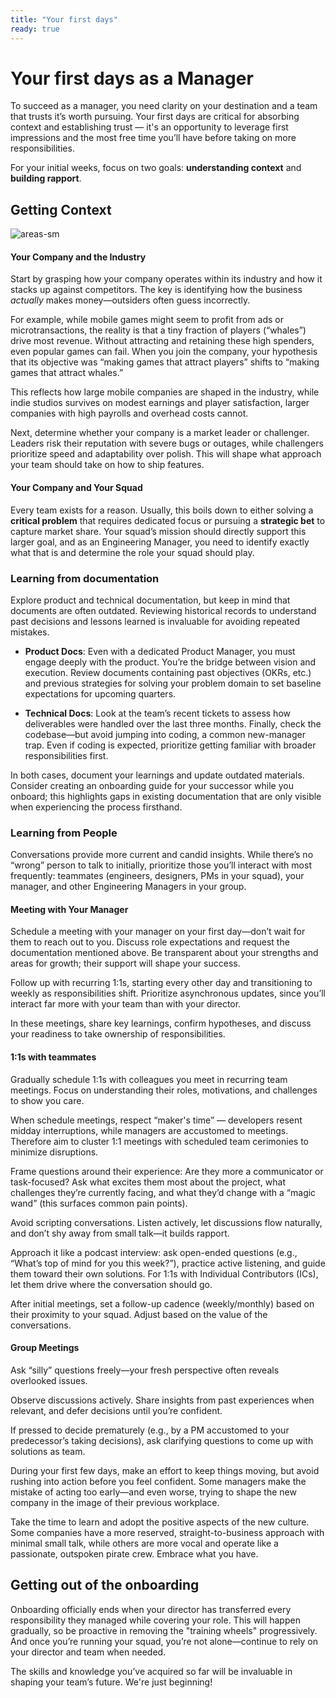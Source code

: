 ```yaml
---
title: "Your first days"
ready: true
---
```


# Your first days as a Manager

To succeed as a manager, you need clarity on your destination and a team that trusts it’s worth pursuing. Your first days are critical for absorbing context and establishing trust — it's an opportunity to leverage first impressions and the most free time you’ll have before taking on more responsibilities.

For your initial weeks, focus on two goals: **understanding context** and **building rapport**.

## Getting Context

![areas-sm](https://github.com/user-attachments/assets/cc72fb5f-e8a3-40b3-981d-bed4a59ccbe7)

#### Your Company and the Industry

Start by grasping how your company operates within its industry and how it stacks up against competitors. The key is identifying how the business *actually* makes money—outsiders often guess incorrectly.

For example, while mobile games might seem to profit from ads or microtransactions, the reality is that a tiny fraction of players (“whales”) drive most revenue. Without attracting and retaining these high spenders, even popular games can fail. When you join the company, your hypothesis that its objective was “making games that attract players” shifts to “making games that attract whales.”

This reflects how large mobile companies are shaped in the industry, while indie studios survives on modest earnings and player satisfaction, larger companies with high payrolls and overhead costs cannot.

Next, determine whether your company is a market leader or challenger. Leaders risk their reputation with severe bugs or outages, while challengers prioritize speed and adaptability over polish. This will shape what approach your team should take on how to ship features.

#### Your Company and Your Squad

Every team exists for a reason. Usually, this boils down to either solving a **critical problem** that requires dedicated focus or pursuing a **strategic bet** to capture market share. Your squad’s mission should directly support this larger goal, and as an Engineering Manager, you need to identify exactly what that is and determine the role your squad should play.

### Learning from documentation

Explore product and technical documentation, but keep in mind that documents are often outdated. Reviewing historical records to understand past decisions and lessons learned is invaluable for avoiding repeated mistakes.

- **Product Docs**: Even with a dedicated Product Manager, you must engage deeply with the product. You’re the bridge between vision and execution. Review documents containing past objectives (OKRs, etc.) and previous strategies for solving your problem domain to set baseline expectations for upcoming quarters.

- **Technical Docs**: Look at the team’s recent tickets to assess how deliverables were handled over the last three months. Finally, check the codebase—but avoid jumping into coding, a common new-manager trap. Even if coding is expected, prioritize getting familiar with broader responsibilities first.

In both cases, document your learnings and update outdated materials. Consider creating an onboarding guide for your successor while you onboard; this highlights gaps in existing documentation that are only visible when experiencing the process firsthand.

### Learning from People

Conversations provide more current and candid insights. While there’s no “wrong” person to talk to initially, prioritize those you’ll interact with most frequently: teammates (engineers, designers, PMs in your squad), your manager, and other Engineering Managers in your group.

#### Meeting with Your Manager

Schedule a meeting with your manager on your first day—don’t wait for them to reach out to you. Discuss role expectations and request the documentation mentioned above. Be transparent about your strengths and areas for growth; their support will shape your success.

Follow up with recurring 1:1s, starting every other day and transitioning to weekly as responsibilities shift. Prioritize asynchronous updates, since you’ll interact far more with your team than with your director.

In these meetings, share key learnings, confirm hypotheses, and discuss your readiness to take ownership of responsibilities.

#### 1:1s with teammates

Gradually schedule 1:1s with colleagues you meet in recurring team meetings. Focus on understanding their roles, motivations, and challenges to show you care.

When schedule meetings, respect “maker's time” — developers resent midday interruptions, while managers are accustomed to meetings. Therefore aim to cluster 1:1 meetings with scheduled team cerimonies to minimize disruptions.

Frame questions around their experience: Are they more a communicator or task-focused? Ask what excites them most about the project, what challenges they’re currently facing, and what they’d change with a “magic wand” (this surfaces common pain points).

Avoid scripting conversations. Listen actively, let discussions flow naturally, and don’t shy away from small talk—it builds rapport.

Approach it like a podcast interview: ask open-ended questions (e.g., “What’s top of mind for you this week?”), practice active listening, and guide them toward their own solutions. For 1:1s with Individual Contributors (ICs), let them drive where the conversation should go.

After initial meetings, set a follow-up cadence (weekly/monthly) based on their proximity to your squad. Adjust based on the value of the conversations.
  
#### Group Meetings

Ask “silly” questions freely—your fresh perspective often reveals overlooked issues.

Observe discussions actively. Share insights from past experiences when relevant, and defer decisions until you’re confident.

If pressed to decide prematurely (e.g., by a PM accustomed to your predecessor’s taking decisions), ask clarifying questions to come up with solutions as team.

During your first few days, make an effort to keep things moving, but avoid rushing into action before you feel confident. Some managers make the mistake of acting too early—and even worse, trying to shape the new company in the image of their previous workplace.

Take the time to learn and adopt the positive aspects of the new culture. Some companies have a more reserved, straight-to-business approach with minimal small talk, while others are more vocal and operate like a passionate, outspoken pirate crew. Embrace what you have.

## Getting out of the onboarding

Onboarding officially ends when your director has transferred every responsibility they managed while covering your role. This will happen gradually, so be proactive in removing the "training wheels" progressively. And once you’re running your squad, you’re not alone—continue to rely on your director and team when needed.

The skills and knowledge you’ve acquired so far will be invaluable in shaping your team’s future. We're just beginning!